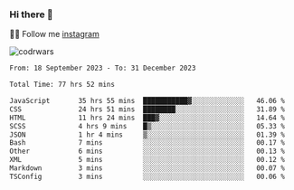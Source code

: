 ### Hi there 👋

👨‍💻 Follow me [instagram](https://instagram.com/an.grsmnko?igshid=ZDdkNTZiNTM=](https://instagram.com/an.grsmnko?igshid=ZDdkNTZiNTM=))

![codrwars](https://www.codewars.com/users/rsschool_c9af20f58c35c696/badges/micro) 

<!--START_SECTION:waka-->

```txt
From: 18 September 2023 - To: 31 December 2023

Total Time: 77 hrs 52 mins

JavaScript       35 hrs 55 mins  ███████████▓░░░░░░░░░░░░░   46.06 %
CSS              24 hrs 51 mins  ████████░░░░░░░░░░░░░░░░░   31.89 %
HTML             11 hrs 24 mins  ███▓░░░░░░░░░░░░░░░░░░░░░   14.64 %
SCSS             4 hrs 9 mins    █▒░░░░░░░░░░░░░░░░░░░░░░░   05.33 %
JSON             1 hr 4 mins     ▒░░░░░░░░░░░░░░░░░░░░░░░░   01.39 %
Bash             7 mins          ░░░░░░░░░░░░░░░░░░░░░░░░░   00.17 %
Other            6 mins          ░░░░░░░░░░░░░░░░░░░░░░░░░   00.13 %
XML              5 mins          ░░░░░░░░░░░░░░░░░░░░░░░░░   00.12 %
Markdown         3 mins          ░░░░░░░░░░░░░░░░░░░░░░░░░   00.07 %
TSConfig         3 mins          ░░░░░░░░░░░░░░░░░░░░░░░░░   00.06 %
```

<!--END_SECTION:waka-->
